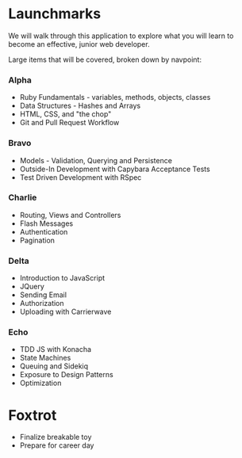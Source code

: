 # Launchmarks

We will walk through this application to explore what you will learn to become an effective, junior web developer.

Large items that will be covered, broken down by navpoint:

### Alpha

* Ruby Fundamentals - variables, methods, objects, classes
* Data Structures - Hashes and Arrays
* HTML, CSS, and "the chop"
* Git and Pull Request Workflow

### Bravo

* Models - Validation, Querying and Persistence
* Outside-In Development with Capybara Acceptance Tests
* Test Driven Development with RSpec

### Charlie

* Routing, Views and Controllers
* Flash Messages
* Authentication
* Pagination

### Delta

* Introduction to JavaScript
* JQuery
* Sending Email
* Authorization
* Uploading with Carrierwave

### Echo

* TDD JS with Konacha
* State Machines
* Queuing and Sidekiq
* Exposure to Design Patterns
* Optimization

# Foxtrot

* Finalize breakable toy
* Prepare for career day
